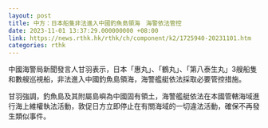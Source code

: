 ```yaml
---
layout: post
title: 中方：日本船隻非法進入中國釣魚島領海　海警依法管控
date: 2023-11-01 13:37:29.000000000 +08:00
link: https://news.rthk.hk/rthk/ch/component/k2/1725940-20231101.htm
categories: rthk
---
```


中國海警局新聞發言人甘羽表示，日本「惠丸」、「鶴丸」、「第八泰生丸」3艘船隻和數艘巡視船，非法進入中國釣魚島領海，海警艦艇依法採取必要管控措施。 

甘羽強調，釣魚島及其附屬島嶼為中國固有領土，海警艦艇依法在本國管轄海域進行海上維權執法活動，敦促日方立即停止在有關海域的一切違法活動，確保不再發生類似事件。
